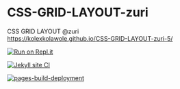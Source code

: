 # CSS-GRID-LAYOUT-zuri
CSS GRID LAYOUT @zuri    
https://kolexkolawole.github.io/CSS-GRID-LAYOUT-zuri-5/

[![Run on Repl.it](https://repl.it/badge/github/kolexkolawole/CSS-GRID-LAYOUT-zuri-5)](https://repl.it/github/kolexkolawole/CSS-GRID-LAYOUT-zuri-5)

[![Jekyll site CI](https://github.com/kolexkolawole/CSS-GRID-LAYOUT-zuri-5/actions/workflows/jekyll.yml/badge.svg)](https://github.com/kolexkolawole/CSS-GRID-LAYOUT-zuri-5/actions/workflows/jekyll.yml)


[![pages-build-deployment](https://github.com/kolexkolawole/CSS-GRID-LAYOUT-zuri-5/actions/workflows/pages/pages-build-deployment/badge.svg)](https://github.com/kolexkolawole/CSS-GRID-LAYOUT-zuri-5/actions/workflows/pages/pages-build-deployment)
